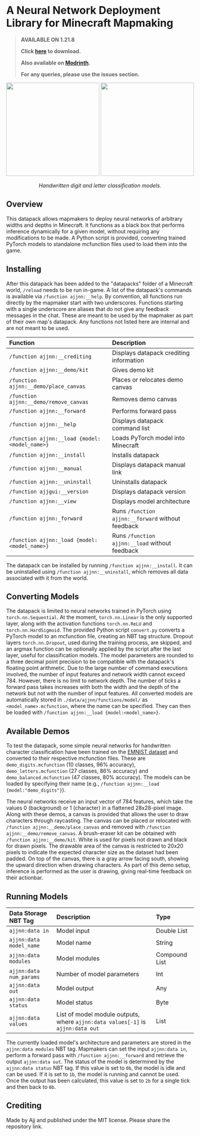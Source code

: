 # A Neural Network Deployment Library for Minecraft Mapmaking

> **AVAILABLE ON 1.21.8**
>
> **Click [here](https://github.com/AjjMC/ajjnn/archive/refs/heads/main.zip) to download.**
>
> **Also available on [Modrinth](https://modrinth.com/datapack/ajjnn).**
>
> **For any queries, please use the issues section.**

<p align = "center">
  <img src="repo/demo_digits.gif" width="250">
  <img src="repo/demo_letters.gif" width="250">
</p>

<p align = "center">
  <i>Handwritten digit and letter classification models.</i>
</p>

## Overview

This datapack allows mapmakers to deploy neural networks of arbitrary widths and depths in Minecraft. It functions as a black box that performs inference dynamically for a given model, without requiring any modifications to be made. A Python script is provided, converting trained PyTorch models to standalone mcfunction files used to load them into the game.

## Installing

After this datapack has been added to the "datapacks" folder of a Minecraft world, ``/reload`` needs to be run in-game. A list of the datapack's commands is available via ``/function ajjnn:__help``. By convention, all functions run directly by the mapmaker start with two underscores. Functions starting with a single underscore are aliases that do not give any feedback messages in the chat. These are meant to be used by the mapmaker as part of their own map's datapack. Any functions not listed here are internal and are not meant to be used.

| Function                                        | Description                                         |
|:------------------------------------------------|:----------------------------------------------------|
| ``/function ajjnn:__crediting``                 | Displays datapack crediting information             |
| ``/function ajjnn:__demo/kit``                  | Gives demo kit                                      |
| ``/function ajjnn:__demo/place_canvas``         | Places or relocates demo canvas                     |
| ``/function ajjnn:__demo/remove_canvas``        | Removes demo canvas                                 |
| ``/function ajjnn:__forward``                   | Performs forward pass                               |
| ``/function ajjnn:__help``                      | Displays datapack command list                      |
| ``/function ajjnn:__load {model:<model_name>}`` | Loads PyTorch model into Minecraft                  |
| ``/function ajjnn:__install``                   | Installs datapack                                   |
| ``/function ajjnn:__manual``                    | Displays datapack manual link                       |
| ``/function ajjnn:__uninstall``                 | Uninstalls datapack                                 |
| ``/function ajjgui:__version``                  | Displays datapack version                           |
| ``/function ajjnn:__view``                      | Displays model architecture                         |
| ``/function ajjnn:_forward``                    | Runs ``/function ajjnn:__forward`` without feedback |
| ``/function ajjnn:_load {model:<model_name>}``  | Runs ``/function ajjnn:__load`` without feedback    |

The datapack can be installed by running ``/function ajjnn:__install``. It can be uninstalled using ``/function ajjnn:__uninstall``, which removes all data associated with it from the world.

## Converting Models

The datapack is limited to neural networks trained in PyTorch using ``torch.nn.Sequential``. At the moment, ``torch.nn.Linear`` is the only supported layer, along with the activation functions ``torch.nn.ReLU`` and ``torch.nn.HardSigmoid``. The provided Python script ``convert.py`` converts a PyTorch model to an mcfunction file, creating an NBT tag structure. Dropout layers ``torch.nn.Dropout``, used during the training process, are skipped, and an argmax function can be optionally applied by the script after the last layer, useful for classification models. The model parameters are rounded to a three decimal point precision to be compatible with the datapack's floating point arithmetic. Due to the large number of command executions involved, the number of input features and network width cannot exceed 784. However, there is no limit to network depth. The number of ticks a forward pass takes increases with both the width and the depth of the network but not with the number of input features. All converted models are automatically stored in ``./data/ajjnn/functions/model/`` as ``<model_name>.mcfunction``, where the name can be specified. They can then be loaded with ``/function ajjnn:__load {model:<model_name>}``.

## Available Demos

To test the datapack, some simple neural networks for handwritten character classification have been trained on the [EMNIST dataset](https://www.nist.gov/itl/products-and-services/emnist-dataset) and converted to their respective mcfunction files. These are ``demo_digits.mcfunction`` (10 classes, 96% accuracy), ``demo_letters.mcfunction`` (27 classes, 86% accuracy) and ``demo_balanced.mcfunction`` (47 classes, 80% accuracy). The models can be loaded by specifying their name (e.g., ``/function ajjnn:__load {model:"demo_digits"}``).

The neural networks receive an input vector of 784 features, which take the values 0 (background) or 1 (character) in a flattened 28x28-pixel image. Along with these demos, a canvas is provided that allows the user to draw characters through raycasting. The canvas can be placed or relocated with ``/function ajjnn:__demo/place_canvas`` and removed with ``/function ajjnn:__demo/remove_canvas``. A brush-eraser kit can be obtained with ``/function ajjnn:__demo/kit``. White is used for pixels not drawn and black for drawn pixels. The drawable area of the canvas is restricted to 20x20 pixels to indicate the expected character size as the dataset had been padded. On top of the canvas, there is a gray arrow facing south, showing the upward direction when drawing characters. As part of this demo setup, inference is performed as the user is drawing, giving real-time feedback on their actionbar.

## Running Models

| Data Storage NBT Tag      | Description                                                                         | Type          |
|:--------------------------|:------------------------------------------------------------------------------------|:--------------|
| ``ajjnn:data in``         | Model input                                                                         | Double List   |
| ``ajjnn:data model_name`` | Model name                                                                          | String        |
| ``ajjnn:data modules``    | Model modules                                                                       | Compound List |
| ``ajjnn:data num_params`` | Number of model parameters                                                          | Int           |
| ``ajjnn:data out``        | Model output                                                                        | Any           |
| ``ajjnn:data status``     | Model status                                                                        | Byte          |
| ``ajjnn:data values``     | List of model module outputs, where ``ajjnn:data values[-1]`` is ``ajjnn:data out`` | List          |

The currently loaded model's architecture and parameters are stored in the ``ajjnn:data modules`` NBT tag. Mapmakers can set the input ``ajjnn:data in``, perform a forward pass with ``/function ajjnn:__forward`` and retrieve the output ``ajjnn:data out``. The status of the model is determined by the ``ajjnn:data status`` NBT tag. If this value is set to ``0b``, the model is idle and can be used. If it is set to ``1b``, the model is running and cannot be used. Once the output has been calculated, this value is set to ``2b`` for a single tick and then back to ``0b``.

## Crediting

Made by Ajj and published under the MIT license. Please share the repository link.
